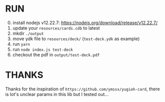 # RUN
0. install nodejs v12.22.7: https://nodejs.org/download/release/v12.22.7/
1. update your `resources/cards.cdb` to latest
2. mkdir `./output`
3. move ydk file to `resources/deck/` (`test-deck.ydk` as example)
4. run `yarn`
5. run `node index.js test-deck`
6. checkout the pdf in `output/test-deck.pdf`

# THANKS

Thanks for the inspiration of `https://github.com/ymssx/yugioh-card`, there is lot's unclear params in this lib but I tested out...
